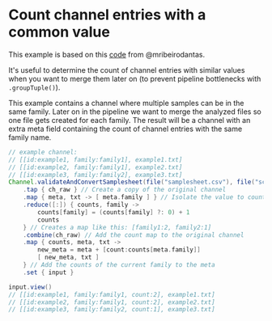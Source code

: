 # Count channel entries with a common value

This example is based on this [code](https://github.com/mribeirodantas/NextflowSnippets/blob/main/snippets/countBy.md) from @mribeirodantas.

It's useful to determine the count of channel entries with similar values when you want to merge them later on (to prevent pipeline bottlenecks with `.groupTuple()`). 

This example contains a channel where multiple samples can be in the same family. Later on in the pipeline we want to merge the analyzed files so one file gets created for each family. The result will be a channel with an extra meta field containing the count of channel entries with the same family name.

```groovy
// example channel:
// [[id:example1, family:family1], example1.txt]
// [[id:example2, family:family1], example2.txt]
// [[id:example3, family:family2], example3.txt]
Channel.validateAndConvertSamplesheet(file("samplesheet.csv"), file("schema.json"))
    .tap { ch_raw } // Create a copy of the original channel
    .map { meta, txt -> [ meta.family ] } // Isolate the value to count on
    .reduce([:]) { counts, family ->
        counts[family] = (counts[family] ?: 0) + 1
        counts
    } // Creates a map like this: [family1:2, family2:1]
    .combine(ch_raw) // Add the count map to the original channel
    .map { counts, meta, txt ->
        new_meta = meta + [count:counts[meta.family]]
        [ new_meta, txt ]
    } // Add the counts of the current family to the meta
    .set { input }

input.view()
// [[id:example1, family:family1, count:2], example1.txt]
// [[id:example2, family:family1, count:2], example2.txt]
// [[id:example3, family:family2, count:1], example3.txt]
```